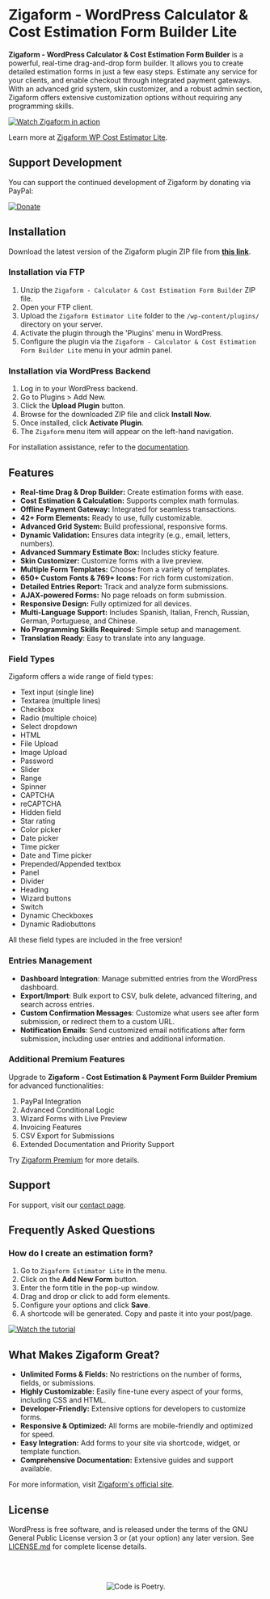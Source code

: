 # Zigaform - WordPress Calculator & Cost Estimation Form Builder Lite

**Zigaform - WordPress Calculator & Cost Estimation Form Builder** is a powerful, real-time drag-and-drop form builder. It allows you to create detailed estimation forms in just a few easy steps. Estimate any service for your clients, and enable checkout through integrated payment gateways. With an advanced grid system, skin customizer, and a robust admin section, Zigaform offers extensive customization options without requiring any programming skills.

[![Watch Zigaform in action](https://img.youtube.com/vi/6dSZ9aqGrTc/0.jpg)](https://www.youtube.com/watch?v=6dSZ9aqGrTc)

Learn more at [Zigaform WP Cost Estimator Lite](https://softdiscover.github.io/Zigaform-WP-Cost-Estimator-Lite/).

## Support Development

You can support the continued development of Zigaform by donating via PayPal:

[![Donate](https://www.paypalobjects.com/en_US/i/btn/btn_donate_LG.gif)](https://www.paypal.com/donate/?hosted_button_id=KSJM2QUTEXM56)


## Installation

Download the latest version of the Zigaform plugin ZIP file from [**this link**](https://github.com/Softdiscover/Zigaform-WP-Cost-Estimator-Lite/zipball/master).

### Installation via FTP

1. Unzip the `Zigaform - Calculator & Cost Estimation Form Builder` ZIP file.
2. Open your FTP client.
3. Upload the `Zigaform Estimator Lite` folder to the `/wp-content/plugins/` directory on your server.
4. Activate the plugin through the 'Plugins' menu in WordPress.
5. Configure the plugin via the `Zigaform - Calculator & Cost Estimation Form Builder Lite` menu in your admin panel.

### Installation via WordPress Backend

1. Log in to your WordPress backend.
2. Go to Plugins > Add New.
3. Click the **Upload Plugin** button.
4. Browse for the downloaded ZIP file and click **Install Now**.
5. Once installed, click **Activate Plugin**.
6. The `Zigaform` menu item will appear on the left-hand navigation.

For installation assistance, refer to the [documentation](https://wordpress-cost-estimator.zigaform.com/docs/via-wordpress-panel/).

## Features

- **Real-time Drag & Drop Builder:** Create estimation forms with ease.
- **Cost Estimation & Calculation:** Supports complex math formulas.
- **Offline Payment Gateway:** Integrated for seamless transactions.
- **42+ Form Elements:** Ready to use, fully customizable.
- **Advanced Grid System:** Build professional, responsive forms.
- **Dynamic Validation:** Ensures data integrity (e.g., email, letters, numbers).
- **Advanced Summary Estimate Box:** Includes sticky feature.
- **Skin Customizer:** Customize forms with a live preview.
- **Multiple Form Templates:** Choose from a variety of templates.
- **650+ Custom Fonts & 769+ Icons:** For rich form customization.
- **Detailed Entries Report:** Track and analyze form submissions.
- **AJAX-powered Forms:** No page reloads on form submission.
- **Responsive Design:** Fully optimized for all devices.
- **Multi-Language Support:** Includes Spanish, Italian, French, Russian, German, Portuguese, and Chinese.
- **No Programming Skills Required:** Simple setup and management.
- **Translation Ready**: Easy to translate into any language.

### Field Types

Zigaform offers a wide range of field types:

- Text input (single line)
- Textarea (multiple lines)
- Checkbox
- Radio (multiple choice)
- Select dropdown
- HTML
- File Upload
- Image Upload
- Password
- Slider
- Range
- Spinner
- CAPTCHA
- reCAPTCHA
- Hidden field
- Star rating
- Color picker
- Date picker
- Time picker
- Date and Time picker
- Prepended/Appended textbox
- Panel
- Divider
- Heading
- Wizard buttons
- Switch
- Dynamic Checkboxes
- Dynamic Radiobuttons

All these field types are included in the free version!

### Entries Management

- **Dashboard Integration**: Manage submitted entries from the WordPress dashboard.
- **Export/Import**: Bulk export to CSV, bulk delete, advanced filtering, and search across entries.
- **Custom Confirmation Messages**: Customize what users see after form submission, or redirect them to a custom URL.
- **Notification Emails**: Send customized email notifications after form submission, including user entries and additional information.


### Additional Premium Features

Upgrade to **Zigaform - Cost Estimation & Payment Form Builder Premium** for advanced functionalities:

1. PayPal Integration
2. Advanced Conditional Logic
3. Wizard Forms with Live Preview
4. Invoicing Features
5. CSV Export for Submissions
6. Extended Documentation and Priority Support

Try [Zigaform Premium](http://goo.gl/C261zv) for more details.

## Support

For support, visit our [contact page](https://wordpress-cost-estimator.zigaform.com/#contact).

## Frequently Asked Questions

### How do I create an estimation form?

1. Go to `Zigaform Estimator Lite` in the menu.
2. Click on the **Add New Form** button.
3. Enter the form title in the pop-up window.
4. Drag and drop or click to add form elements.
5. Configure your options and click **Save**.
6. A shortcode will be generated. Copy and paste it into your post/page.

[![Watch the tutorial](https://www.youtube.com/watch?v=XcLBt94ZRZ8&w=532&rel=0)](https://www.youtube.com/watch?v=XcLBt94ZRZ8)

## What Makes Zigaform Great?

- **Unlimited Forms & Fields:** No restrictions on the number of forms, fields, or submissions.
- **Highly Customizable:** Easily fine-tune every aspect of your forms, including CSS and HTML.
- **Developer-Friendly:** Extensive options for developers to customize forms.
- **Responsive & Optimized:** All forms are mobile-friendly and optimized for speed.
- **Easy Integration:** Add forms to your site via shortcode, widget, or template function.
- **Comprehensive Documentation:** Extensive guides and support available.

For more information, visit [Zigaform's official site](https://wordpress-cost-estimator.zigaform.com/).


## License

WordPress is free software, and is released under the terms of the GNU General Public License version 3 or (at your option) any later version. See [LICENSE.md](LICENSE.md) for complete license details.

<br/><br/><p align="center"><img src="https://s.w.org/style/images/codeispoetry.png?1" alt="Code is Poetry." /></p>